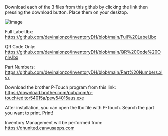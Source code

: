Download each of the 3 files from this github by clicking the link then pressing the download button. Place them on your desktop.


![image](https://github.com/user-attachments/assets/3d12082e-029c-40a5-baf5-d61a8df14bb8)



Full Label.lbx:
https://github.com/devinalonzo/InventoryDH/blob/main/Full%20Label.lbx

QR Code Only:
https://github.com/devinalonzo/InventoryDH/blob/main/QR%20Code%20Only.lbx

Part Numbers:
https://github.com/devinalonzo/InventoryDH/blob/main/Part%20Numbers.xlsx


Download the brother P-Touch program from this link:
https://download.brother.com/pub/com/p-touch/editor54015a/pew54015aus.exe

After installation, you can open the lbx file with P-Touch. Search the part you want to print. Print!


Inventory Management will be performed from:
https://dhunited.canvusapps.com
